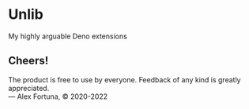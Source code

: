 
Unlib
=====

My highly arguable Deno extensions

## Cheers!

The product is free to use by everyone. Feedback of any kind is greatly appreciated.  
&mdash; Alex Fortuna, &copy; 2020-2022
